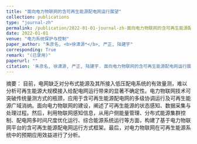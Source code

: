 ```yaml
---
title: "面向电力物联网的含可再生能源配电网运行展望"
collection: publications
type: "journal-zh"
permalink: /publication/2022-01-01-journal-zh-面向电力物联网的含可再生能源配电网运行展望
date: 2022-01-01
venue: "电力系统保护与控制"
paper_author: "朱彦名, <b>徐潇源*</b>, 严正, 陆建宇"
corresponding: True
remark: "(已录用)"
paperurl: ""
citation: '朱彦名, 徐潇源, 严正, 陆建宇. 面向电力物联网的含可再生能源配电网运行展望[J]. 电力系统保护与控制, 2022.'
---
```


摘要：
目前，电网缺乏对分布式能源及其所接入低压配电系统的有效量测，难以分析可再生能源大规模接入给配电网运行带来的显著不确定性。电力物联网技术可突破传统量测方式的瓶颈，应用于含可再生能源配电网的多级协调运行及可再生能源广域消纳。面向电力物联网的建设，阐述了可再生能源的状态感知、数据采集与处理过程。然后，利用物联网感知信息，从用户侧能量管理、分布式能源集群控制、配电网多时间尺度优化运行、综合能源系统运行等方面，构建了基于电力物联网平台的含可再生能源配电网运行方式框架。最后，对电力物联网在可再生能源系统中的预期应用效益进行了分析。